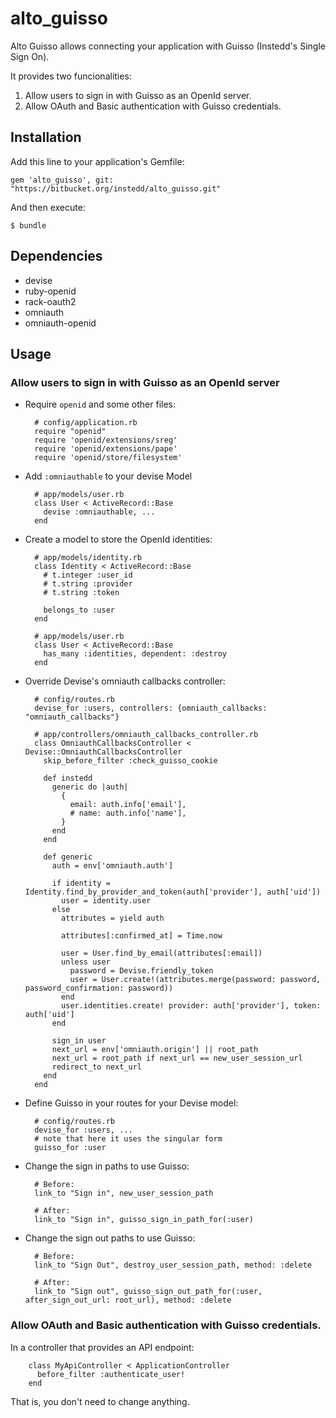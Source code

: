 # alto_guisso

Alto Guisso allows connecting your application with Guisso (Instedd's Single Sign On).

It provides two funcionalities:

1. Allow users to sign in with Guisso as an OpenId server.
2. Allow OAuth and Basic authentication with Guisso credentials.

## Installation

Add this line to your application's Gemfile:

    gem 'alto_guisso', git: "https://bitbucket.org/instedd/alto_guisso.git"

And then execute:

    $ bundle

## Dependencies

* devise
* ruby-openid
* rack-oauth2
* omniauth
* omniauth-openid

## Usage

### Allow users to sign in with Guisso as an OpenId server

* Require `openid` and some other files:

        # config/application.rb
        require "openid"
        require 'openid/extensions/sreg'
        require 'openid/extensions/pape'
        require 'openid/store/filesystem'

* Add `:omniauthable` to your devise Model

        # app/models/user.rb
        class User < ActiveRecord::Base
          devise :omniauthable, ...
        end

* Create a model to store the OpenId identities:

        # app/models/identity.rb
        class Identity < ActiveRecord::Base
          # t.integer :user_id
          # t.string :provider
          # t.string :token

          belongs_to :user
        end

        # app/models/user.rb
        class User < ActiveRecord::Base
          has_many :identities, dependent: :destroy
        end

* Override Devise's omniauth callbacks controller:

        # config/routes.rb
        devise_for :users, controllers: {omniauth_callbacks: "omniauth_callbacks"}

        # app/controllers/omniauth_callbacks_controller.rb
        class OmniauthCallbacksController < Devise::OmniauthCallbacksController
          skip_before_filter :check_guisso_cookie

          def instedd
            generic do |auth|
              {
                email: auth.info['email'],
                # name: auth.info['name'],
              }
            end
          end

          def generic
            auth = env['omniauth.auth']

            if identity = Identity.find_by_provider_and_token(auth['provider'], auth['uid'])
              user = identity.user
            else
              attributes = yield auth

              attributes[:confirmed_at] = Time.now

              user = User.find_by_email(attributes[:email])
              unless user
                password = Devise.friendly_token
                user = User.create!(attributes.merge(password: password, password_confirmation: password))
              end
              user.identities.create! provider: auth['provider'], token: auth['uid']
            end

            sign_in user
            next_url = env['omniauth.origin'] || root_path
            next_url = root_path if next_url == new_user_session_url
            redirect_to next_url
          end
        end

* Define Guisso in your routes for your Devise model:

        # config/routes.rb
        devise_for :users, ...
        # note that here it uses the singular form
        guisso_for :user

* Change the sign in paths to use Guisso:

        # Before:
        link_to "Sign in", new_user_session_path

        # After:
        link_to "Sign in", guisso_sign_in_path_for(:user)

* Change the sign out paths to use Guisso:

        # Before:
        link_to "Sign Out", destroy_user_session_path, method: :delete

        # After:
        link_to "Sign out", guisso_sign_out_path_for(:user, after_sign_out_url: root_url), method: :delete

### Allow OAuth and Basic authentication with Guisso credentials.

In a controller that provides an API endpoint:

        class MyApiController < ApplicationController
          before_filter :authenticate_user!
        end

That is, you don't need to change anything.
